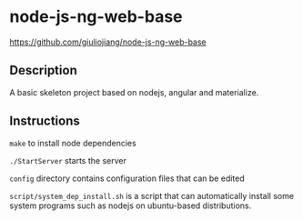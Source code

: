 # node-js-ng-web-base

https://github.com/giuliojiang/node-js-ng-web-base

## Description

A basic skeleton project based on nodejs, angular and materialize.

## Instructions

`make` to install node dependencies

`./StartServer` starts the server

`config` directory contains configuration files that can be edited

`script/system_dep_install.sh` is a script that can automatically install some system programs such as nodejs on ubuntu-based distributions.
